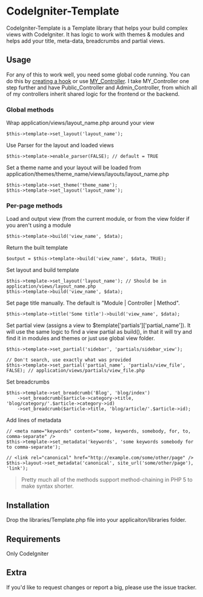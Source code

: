 CodeIgniter-Template
====================

CodeIgniter-Template is a Template library that helps your build complex views with CodeIgniter.
It has logic to work with themes & modules and helps add your title, meta-data, breadcrumbs and partial views.

Usage
-----

For any of this to work well, you need some global code running. You can do this by 
[creating a hook](http://codeigniter.com/user_guide/general/hooks.html) or use 
[MY_Controller](http://codeigniter.com/wiki/MY_Controller_-_how_to_extend_the_CI_Controller/). I take MY_Controller 
one step further and have Public_Controller and Admin_Controller, from which all of my controllers inherit shared 
logic for the frontend or the backend.

### Global methods

Wrap application/views/layout_name.php around your view

    $this->template->set_layout('layout_name');

Use Parser for the layout and loaded views

    $this->template->enable_parser(FALSE); // default = TRUE

Set a theme name and your layout will be loaded from application/themes/theme_name/views/layouts/layout_name.php

    $this->template->set_theme('theme_name');
    $this->template->set_layout('layout_name');
    
### Per-page methods
    
Load and output view (from the current module, or from the view folder if you aren't using a module

    $this->template->build('view_name', $data);
    
Return the built template

    $output = $this->template->build('view_name', $data, TRUE);
    
Set layout and build template

    $this->template->set_layout('layout_name'); // Should be in application/views/layout_name.php
    $this->template->build('view_name', $data);
	
Set page title manually. The default is "Module | Controller | Method".

    $this->template->title('Some title')->build('view_name', $data);
    
Set partial view (assigns a view to $template['partials']['partial_name']).
It will use the same logic to find a view partial as build(), in that it will try and find it in modules 
and themes or just use global view folder.

    $this->template->set_partial('sidebar', 'partials/sidebar_view');
    
    // Don't search, use exactly what was provided
    $this->template->set_partial('partial_name', 'partials/view_file', FALSE); // application/views/partials/view_file.php

Set breadcrumbs

	$this->template->set_breadcrumb('Blog', 'blog/index')
	    ->set_breadcrumb($article->category->title, 'blog/category/'.$article->category->id)
	    ->set_breadcrumb($article->title, 'blog/article/'.$article->id);

Add lines of metadata

    // <meta name="keywords" content="some, keywords, somebody, for, to, comma-separate" />
    $this->template->set_metadata('keywords', 'some keywords somebody for to comma-separate');
    
    // <link rel="canonical" href="http://example.com/some/other/page" />
    $this->layout->set_metadata('canonical', site_url('some/other/page'), 'link');

> Pretty much all of the methods support method-chaining in PHP 5 to make syntax shorter.

Installation
------------

Drop the libraries/Template.php file into your applicaiton/libraries folder.


Requirements
------------

Only CodeIgniter


Extra
-----

If you'd like to request changes or  report a big, please use the issue tracker.